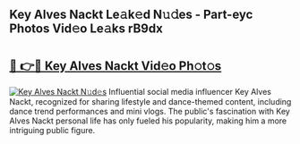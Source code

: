 ## Key Alves Nackt Le𝚊k𝚎d N𝚞𝚍es - Part-eyc Photos Vid𝚎o Le𝚊ks rB9dx

# <h2><a href="http://fb0ald.evod.top/?m=Key+Alves+Nackt">🔗 👉🔴 Key Alves Nackt Vid𝚎o Ph𝚘t𝚘s</a></h2>

[![Key Alves Nackt N𝚞d𝚎s](https://i.imgur.com/8V9OHl7.gif)](http://fb0ald.evod.top/?m=Key+Alves+Nackt)
Influential social media influencer Key Alves Nackt, recognized for sharing lifestyle and dance-themed content, including dance trend performances and mini vlogs. The public's fascination with Key Alves Nackt personal life has only fueled his popularity, making him a more intriguing public figure. 
